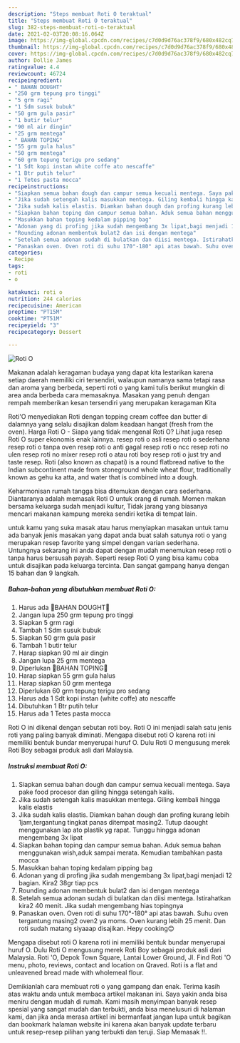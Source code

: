 ```yaml
---
description: "Steps membuat Roti O teraktual"
title: "Steps membuat Roti O teraktual"
slug: 382-steps-membuat-roti-o-teraktual
date: 2021-02-03T20:08:16.064Z
image: https://img-global.cpcdn.com/recipes/c7d0d9d76ac378f9/680x482cq70/roti-o-foto-resep-utama.jpg
thumbnail: https://img-global.cpcdn.com/recipes/c7d0d9d76ac378f9/680x482cq70/roti-o-foto-resep-utama.jpg
cover: https://img-global.cpcdn.com/recipes/c7d0d9d76ac378f9/680x482cq70/roti-o-foto-resep-utama.jpg
author: Dollie James
ratingvalue: 4.4
reviewcount: 46724
recipeingredient:
- " BAHAN DOUGHT"
- "250 grm tepung pro tinggi"
- "5 grm ragi"
- "1 Sdm susuk bubuk"
- "50 grm gula pasir"
- "1 butir telur"
- "90 ml air dingin"
- "25 grm mentega"
- " BAHAN TOPING"
- "55 grm gula halus"
- "50 grm mentega"
- "60 grm tepung terigu pro sedang"
- "1 Sdt kopi instan white coffe ato nescaffe"
- "1 Btr putih telur"
- "1 Tetes pasta mocca"
recipeinstructions:
- "Siapkan semua bahan dough dan campur semua kecuali mentega. Saya pake food procesor dan giling hingga setengah kalis."
- "Jika sudah setengah kalis masukkan mentega. Giling kembali hingga kalis elastis"
- "Jika sudah kalis elastis. Diamkan bahan dough dan profing kurang lebih 1jam,tergantung tingkat panas ditempat masing2. Tutup daought menggunakan lap ato plastik yg rapat. Tunggu hingga adonan mengembang 3x lipat"
- "Siapkan bahan toping dan campur semua bahan. Aduk semua bahan menggunakan wish,aduk sampai merata. Kemudian tambahkan pasta mocca"
- "Masukkan bahan toping kedalam pipping bag"
- "Adonan yang di profing jika sudah mengembang 3x lipat,bagi menjadi 12 bagian. Kira2 38gr tiap pcs"
- "Rounding adonan membentuk bulat2 dan isi dengan mentega"
- "Setelah semua adonan sudah di bulatkan dan diisi mentega. Istirahatkan kira2 40 menit. Jika sudah mengembang hias topingnya"
- "Panaskan oven. Oven roti di suhu 170°-180° api atas bawah. Suhu oven tergantung masing2 oven2 ya moms. Oven kurang lebih 25 menit. Dan roti sudah matang siyaaap disajikan. Hepy cooking😊"
categories:
- Recipe
tags:
- roti
- o

katakunci: roti o 
nutrition: 244 calories
recipecuisine: American
preptime: "PT15M"
cooktime: "PT51M"
recipeyield: "3"
recipecategory: Dessert

---
```



![Roti O](https://img-global.cpcdn.com/recipes/c7d0d9d76ac378f9/680x482cq70/roti-o-foto-resep-utama.jpg)

Makanan adalah keragaman budaya yang dapat kita lestarikan karena setiap daerah memiliki ciri tersendiri, walaupun namanya sama tetapi rasa dan aroma yang berbeda, seperti roti o yang kami tulis berikut mungkin di area anda berbeda cara memasaknya. Masakan yang penuh dengan rempah memberikan kesan tersendiri yang merupakan keragaman Kita

Roti&#39;O menyediakan Roti dengan topping cream coffee dan butter di dalamnya yang selalu disajikan dalam keadaan hangat (fresh from the oven). Harga Roti O - Siapa yang tidak mengenal Roti O? Lihat juga resep Roti O super ekonomis enak lainnya. resep roti o asli resep roti o sederhana resep roti o tanpa oven resep roti o anti gagal resep roti o ncc resep roti no ulen resep roti no mixer resep roti o atau roti boy resep roti o just try and taste resep. Roti (also known as chapati) is a round flatbread native to the Indian subcontinent made from stoneground whole wheat flour, traditionally known as gehu ka atta, and water that is combined into a dough.

Keharmonisan rumah tangga bisa ditemukan dengan cara sederhana. Diantaranya adalah memasak Roti O untuk orang di rumah. Momen makan bersama keluarga sudah menjadi kultur, Tidak jarang yang biasanya mencari makanan kampung mereka sendiri ketika di tempat lain.

untuk kamu yang suka masak atau harus menyiapkan masakan untuk tamu ada banyak jenis masakan yang dapat anda buat salah satunya roti o yang merupakan resep favorite yang simpel dengan varian sederhana. Untungnya sekarang ini anda dapat dengan mudah menemukan resep roti o tanpa harus bersusah payah.
Seperti resep Roti O yang bisa kamu coba untuk disajikan pada keluarga tercinta. Dan sangat gampang hanya dengan 15 bahan dan 9 langkah.


<!--inarticleads1-->

##### Bahan-bahan yang dibutuhkan membuat Roti O:

1. Harus ada  🌸BAHAN DOUGHT🌸
1. Jangan lupa 250 grm tepung pro tinggi
1. Siapkan 5 grm ragi
1. Tambah 1 Sdm susuk bubuk
1. Siapkan 50 grm gula pasir
1. Tambah 1 butir telur
1. Harap siapkan 90 ml air dingin
1. Jangan lupa 25 grm mentega
1. Diperlukan  🌼BAHAN TOPING🌼
1. Harap siapkan 55 grm gula halus
1. Harap siapkan 50 grm mentega
1. Diperlukan 60 grm tepung terigu pro sedang
1. Harus ada 1 Sdt kopi instan (white coffe) ato nescaffe
1. Dibutuhkan 1 Btr putih telur
1. Harus ada 1 Tetes pasta mocca


Roti O ini dikenal dengan sebutan roti boy. Roti O ini menjadi salah satu jenis roti yang paling banyak diminati. Mengapa disebut roti O karena roti ini memiliki bentuk bundar menyerupai huruf O. Dulu Roti O mengusung merek Roti Boy sebagai produk asli dari Malaysia. 

<!--inarticleads2-->

##### Instruksi membuat  Roti O:

1. Siapkan semua bahan dough dan campur semua kecuali mentega. Saya pake food procesor dan giling hingga setengah kalis.
1. Jika sudah setengah kalis masukkan mentega. Giling kembali hingga kalis elastis
1. Jika sudah kalis elastis. Diamkan bahan dough dan profing kurang lebih 1jam,tergantung tingkat panas ditempat masing2. Tutup daought menggunakan lap ato plastik yg rapat. Tunggu hingga adonan mengembang 3x lipat
1. Siapkan bahan toping dan campur semua bahan. Aduk semua bahan menggunakan wish,aduk sampai merata. Kemudian tambahkan pasta mocca
1. Masukkan bahan toping kedalam pipping bag
1. Adonan yang di profing jika sudah mengembang 3x lipat,bagi menjadi 12 bagian. Kira2 38gr tiap pcs
1. Rounding adonan membentuk bulat2 dan isi dengan mentega
1. Setelah semua adonan sudah di bulatkan dan diisi mentega. Istirahatkan kira2 40 menit. Jika sudah mengembang hias topingnya
1. Panaskan oven. Oven roti di suhu 170°-180° api atas bawah. Suhu oven tergantung masing2 oven2 ya moms. Oven kurang lebih 25 menit. Dan roti sudah matang siyaaap disajikan. Hepy cooking😊


Mengapa disebut roti O karena roti ini memiliki bentuk bundar menyerupai huruf O. Dulu Roti O mengusung merek Roti Boy sebagai produk asli dari Malaysia. Roti &#39;O, Depok Town Square, Lantai Lower Ground, Jl. Find Roti &#39;O menu, photo, reviews, contact and location on Qraved. Roti is a flat and unleavened bread made with wholemeal flour. 

Demikianlah cara membuat roti o yang gampang dan enak. Terima kasih atas waktu anda untuk membaca artikel makanan ini. Saya yakin anda bisa meniru dengan mudah di rumah. Kami masih menyimpan banyak resep spesial yang sangat mudah dan terbukti, anda bisa menelusuri di halaman kami, dan jika anda merasa artikel ini bermanfaat jangan lupa untuk bagikan dan bookmark halaman website ini karena akan banyak update terbaru untuk resep-resep pilihan yang terbukti dan teruji. Siap Memasak !!. 
